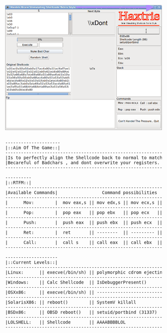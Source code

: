 ![HAXTRIS GUI](https://github.com/ehabhussein/haxtris/blob/master/finalgui.png)
<pre>

---------------------
|::Aim Of The Game::|
------------------------------------------------------------------------------------------------------
|Is to perfectly align the Shellcode back to normal to match whats in the Original Shellcode Section..|
|Becareful of Badchars , and dont overwrite your registers. Most Importantly Enjoy all levels........ | 
------------------------------------------------------------------------------------------------------

----------
|::RTFM::|
 --------------------------------------------------------------------------------------------------------------------------------------------------------
|Available Commands|                 Command possibilities                        |Command Help                                                         |
---------------------------------------------------------------------------------------------------------------------------------------------------------
|      Mov:        |  mov eax,s || mov edx,s || mov ecx,s || mov edx,s|| -------  |Will move the falling byte into a specified register                 |
---------------------------------------------------------------------------------------------------------------------------------------------------------
|      Pop:        |  pop eax   || pop ebx   || pop ecx   || pop edx  || -------- |Will Pop the Value from the top of the stack to a specified register |
---------------------------------------------------------------------------------------------------------------------------------------------------------
|      Push:       |  push eax  || push ebx  || push ecx  || push edx || push s   |Will push a specified byte on to the top of the stack                |
---------------------------------------------------------------------------------------------------------------------------------------------------------
|      Ret:        |  ret       || --------  || --------- || -------- || ------   |will move the value on the top of the stack to Eip                   |
---------------------------------------------------------------------------------------------------------------------------------------------------------
|      Call:       |  call s    || call eax  || call ebx  || call ecx || call edx |will move the value of of a register or the falling byte into Eip    |
---------------------------------------------------------------------------------------------------------------------------------------------------------

--------------------
|::Current Levels::|
-------------------------------------------------------------------------------------------------------------------------------------------------
|Linux:      || execve(/bin/sh) || polymorphic cdrom ejecting || kill all processes || r00t no pass > /etc/passwd || sys_kill(-1,9) || sys_sync |
-------------------------------------------------------------------------------------------------------------------------------------------------
|Windows:    || Calc Shellcode  || IsDebuggerPresent()        || Error MsgBox       || -------------------------- || -------------- || -------- |
-------------------------------------------------------------------------------------------------------------------------------------------------
|OSXx86:     || execve(/bin/sh) || -------------------------- || ------------------ || -------------------------- || -------------- || -------- |
-------------------------------------------------------------------------------------------------------------------------------------------------
|SolarisX86: || reboot()        || SystemV killall            || ------------------ || -------------------------- || -------------- || -------- |
-------------------------------------------------------------------------------------------------------------------------------------------------
|BSDx86:     || OBSD reboot()   || setuid/portbind (31337)    || ------------------ || -------------------------- || -------------- || -------- |
-------------------------------------------------------------------------------------------------------------------------------------------------
|LOLSHELL:   || Shellcode       || AAAABBBBLOL                || Haxtris            || Synapse                    || Pwnable        || ABCABC   |
-------------------------------------------------------------------------------------------------------------------------------------------------


</pre>
